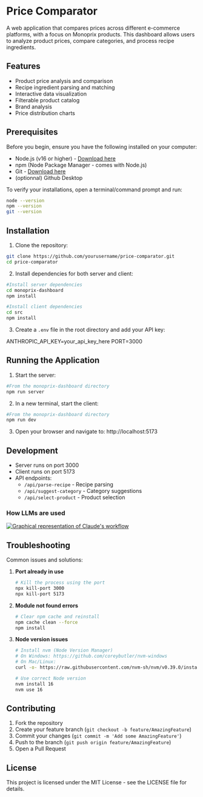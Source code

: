 # Price Comparator

A web application that compares prices across different e-commerce platforms, with a focus on Monoprix products. This dashboard allows users to analyze product prices, compare categories, and process recipe ingredients.

## Features

- Product price analysis and comparison
- Recipe ingredient parsing and matching
- Interactive data visualization
- Filterable product catalog
- Brand analysis
- Price distribution charts

## Prerequisites

Before you begin, ensure you have the following installed on your computer:

- Node.js (v16 or higher) - [Download here](https://nodejs.org/)
- npm (Node Package Manager - comes with Node.js)
- Git - [Download here](https://git-scm.com/downloads)
- (optionnal) Github Desktop

To verify your installations, open a terminal/command prompt and run:

``` bash
node --version
npm --version
git --version
```


## Installation

1. Clone the repository:
```bash
git clone https://github.com/yourusername/price-comparator.git
cd price-comparator
```

2. Install dependencies for both server and client:

```bash
#Install server dependencies
cd monoprix-dashboard
npm install

#Install client dependencies
cd src
npm install
```
3. Create a `.env` file in the root directory and add your API key:

ANTHROPIC_API_KEY=your_api_key_here
PORT=3000


## Running the Application

1. Start the server:
```bash
#From the monoprix-dashboard directory
npm run server
```

2. In a new terminal, start the client:
```bash
#From the monoprix-dashboard directory
npm run dev
```

3. Open your browser and navigate to:
http://localhost:5173



## Development

- Server runs on port 3000
- Client runs on port 5173
- API endpoints:
  - `/api/parse-recipe` - Recipe parsing
  - `/api/suggest-category` - Category suggestions
  - `/api/select-product` - Product selection

### How LLMs are used

[![Graphical representation of Claude's workflow](https://mermaid.ink/img/pako:eNqFlE1T2zAQhv-KxudmOnyccuhMcAgESMjg0kOVHBZ5cTS1JY8kB0LMf-9akpsALc3BE1vP7r7v7o52idA5JsPksdRPYg3Gse_jpWL0G_F7i4ZJVTfOMoNC1sgcPrsVGwy-sTMOtRyyGozFQThdhcAzf57ytIQmR1YbLdBa7HNEKvXUeHeV3c7ZBkqZg5NavYbT8Bx3TPujO2zZOc-caYRrDObsLsgZg4PVITtVm0gbo80Rv0PiVXijIFtrZXsF4XnudUz4hAAEsSbDBVWQqNwbbuK5C-_aNkWB1g0EOCy02UbwwiOXvfFIWRYxiTaClx6c8hk4Kvgk3ZrNtNK1kc8f4cPyV6HpFksUbkCdzakhkbvyxHVfHRSU2xfqeqRY1RV7l3XqY274IjIZgvEtYOl7GTch_WH0tf802-2jO1n7Ic78SILJiW4UjWXOA0QjXLxRH9i5Zh5v2S0flQ6NoqXYIMtCKyn1W_1zr2DBJ5Lc9kvh-xmz9_htAA9jbfNQGKjXbJnEwAXtMk1_mQRgv6Xt-bMzQNna9IhP_-wHm0PVL9Nf4WM-qsi3-4w54fdKfkqcUs_MhoT1ZlDl_zDST8I3kSLYjS6kODQUZtaO4na010e8c8EyWckSjHTb1SfwsRfLUl3VNJgHWf6HP-GZfMGvoQtB1Uc8hVI0Je0bBZzyVKtHmaMSpElog3vPyZekQlOBzOm-2nWfl4lbY4XLZEh_czC_OqevxEHjdLZVIhnSlYFfEqObYp0MH6G09NbUdNfgWAK1reoRGqnTZhZuQ9GJKChRDeqn1lUMff0NtiemRQ?type=png)](https://mermaid.live/edit#pako:eNqFlE1T2zAQhv-KxudmOnyccuhMcAgESMjg0kOVHBZ5cTS1JY8kB0LMf-9akpsALc3BE1vP7r7v7o52idA5JsPksdRPYg3Gse_jpWL0G_F7i4ZJVTfOMoNC1sgcPrsVGwy-sTMOtRyyGozFQThdhcAzf57ytIQmR1YbLdBa7HNEKvXUeHeV3c7ZBkqZg5NavYbT8Bx3TPujO2zZOc-caYRrDObsLsgZg4PVITtVm0gbo80Rv0PiVXijIFtrZXsF4XnudUz4hAAEsSbDBVWQqNwbbuK5C-_aNkWB1g0EOCy02UbwwiOXvfFIWRYxiTaClx6c8hk4Kvgk3ZrNtNK1kc8f4cPyV6HpFksUbkCdzakhkbvyxHVfHRSU2xfqeqRY1RV7l3XqY274IjIZgvEtYOl7GTch_WH0tf802-2jO1n7Ic78SILJiW4UjWXOA0QjXLxRH9i5Zh5v2S0flQ6NoqXYIMtCKyn1W_1zr2DBJ5Lc9kvh-xmz9_htAA9jbfNQGKjXbJnEwAXtMk1_mQRgv6Xt-bMzQNna9IhP_-wHm0PVL9Nf4WM-qsi3-4w54fdKfkqcUs_MhoT1ZlDl_zDST8I3kSLYjS6kODQUZtaO4na010e8c8EyWckSjHTb1SfwsRfLUl3VNJgHWf6HP-GZfMGvoQtB1Uc8hVI0Je0bBZzyVKtHmaMSpElog3vPyZekQlOBzOm-2nWfl4lbY4XLZEh_czC_OqevxEHjdLZVIhnSlYFfEqObYp0MH6G09NbUdNfgWAK1reoRGqnTZhZuQ9GJKChRDeqn1lUMff0NtiemRQ)



## Troubleshooting

Common issues and solutions:

1. **Port already in use**
   ```bash
   # Kill the process using the port
   npx kill-port 3000
   npx kill-port 5173
   ```

2. **Module not found errors**
   ```bash
   # Clear npm cache and reinstall
   npm cache clean --force
   npm install
   ```

3. **Node version issues**
   ```bash
   # Install nvm (Node Version Manager)
   # On Windows: https://github.com/coreybutler/nvm-windows
   # On Mac/Linux:
   curl -o- https://raw.githubusercontent.com/nvm-sh/nvm/v0.39.0/install.sh | bash
   
   # Use correct Node version
   nvm install 16
   nvm use 16
   ```

## Contributing

1. Fork the repository
2. Create your feature branch (`git checkout -b feature/AmazingFeature`)
3. Commit your changes (`git commit -m 'Add some AmazingFeature'`)
4. Push to the branch (`git push origin feature/AmazingFeature`)
5. Open a Pull Request

## License

This project is licensed under the MIT License - see the LICENSE file for details.